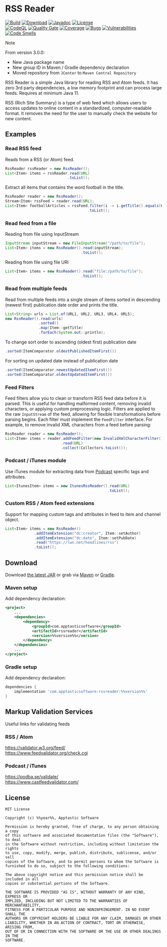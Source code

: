 RSS Reader
==========

[![Build](https://github.com/w3stling/rssreader/actions/workflows/build.yml/badge.svg)](https://github.com/w3stling/rssreader/actions/workflows/build.yml)
[![Download](https://img.shields.io/badge/download-%%version%%-brightgreen.svg)](https://central.sonatype.com/artifact/com.apptasticsoftware/rssreader/%%version%%/overview)
[![Javadoc](https://img.shields.io/badge/javadoc-%%version%%-blue.svg)](https://w3stling.github.io/rssreader/javadoc/%%version%%)
[![License](http://img.shields.io/:license-MIT-blue.svg?style=flat-round)](http://apptastic-software.mit-license.org)   
[![CodeQL](https://github.com/w3stling/rssreader/actions/workflows/codeql-analysis.yml/badge.svg)](https://github.com/w3stling/rssreader/actions/workflows/codeql-analysis.yml)
[![Quality Gate](https://sonarcloud.io/api/project_badges/measure?project=w3stling_rssreader&metric=alert_status)](https://sonarcloud.io/summary/new_code?id=w3stling_rssreader)
[![Coverage](https://sonarcloud.io/api/project_badges/measure?project=w3stling_rssreader&metric=coverage)](https://sonarcloud.io/summary/new_code?id=w3stling_rssreader)
[![Bugs](https://sonarcloud.io/api/project_badges/measure?project=w3stling_rssreader&metric=bugs)](https://sonarcloud.io/summary/new_code?id=w3stling_rssreader)
[![Vulnerabilities](https://sonarcloud.io/api/project_badges/measure?project=w3stling_rssreader&metric=vulnerabilities)](https://sonarcloud.io/summary/new_code?id=w3stling_rssreader)
[![Code Smells](https://sonarcloud.io/api/project_badges/measure?project=w3stling_rssreader&metric=code_smells)](https://sonarcloud.io/summary/new_code?id=w3stling_rssreader)

> [!NOTE]
> From version 3.0.0:
> * New Java package name
> * New group ID in Maven / Gradle dependency declaration
> * Moved repository from `JCenter` to `Maven Central Repository`

RSS Reader is a simple Java library for reading RSS and Atom feeds. It has zero 3rd party dependencies, a low memory footprint and can process large feeds. Requires at minimum Java 11.

RSS (Rich Site Summary) is a type of web feed which allows users to access updates to online content in a
standardized, computer-readable format. It removes the need for the user to manually
check the website for new content.


Examples
--------
### Read RSS feed
Reads from a RSS (or Atom) feed.
```java
RssReader rssReader = new RssReader();
List<Item> items = rssReader.read(URL)
                            .toList();
```

Extract all items that contains the word football in the title.
```java
RssReader reader = new RssReader();
Stream<Item> rssFeed = reader.read(URL);
List<Item> footballArticles = rssFeed.filter(i -> i.getTitle().equals(Optional.of("football")))
                                     .toList();
```

### Read feed from a file
Reading from file using InputStream
```java
InputStream inputStream = new FileInputStream("/path/to/file");
List<Item> items = new RssReader().read(inputStream);
                                  .toList();
```

Reading from file using file URI
```java
List<Item> items = new RssReader().read("file:/path/to/file");
                                  .toList();
```


### Read from multiple feeds
Read from multiple feeds into a single stream of items sorted in descending (newest first) publication date order and prints the title.
```java
List<String> urls = List.of(URL1, URL2, URL3, URL4, URL5); 
new RssReader().read(urls)
               .sorted()
               .map(Item::getTitle)
               .forEach(System.out::println);
```

To change sort order to ascending (oldest first) publication date
```java
.sorted(ItemComparator.oldestPublishedItemFirst())
```
For sorting on updated date instead of publication date
```java
.sorted(ItemComparator.newestUpdatedItemFirst())
.sorted(ItemComparator.oldestUpdatedItemFirst())
```

### Feed Filters
Feed filters allow you to clean or transform RSS feed data before it is parsed. This is useful for handling malformed content, removing invalid characters, or applying custom preprocessing logic.
Filters are applied to the raw `InputStream` of the feed, allowing for flexible transformations before parsing begins. Each filter must implement the `FeedFilter` interface.
For example, to remove invalid XML characters from a feed before parsing:
```java
RssReader reader = new RssReader();
List<Item> items = reader.addFeedFilter(new InvalidXmlCharacterFilter())
                         .read(URL)
                         .collect(Collectors.toList());
```

### Podcast / iTunes module
Use iTunes module for extracting data from [Podcast][4] specific tags and attributes.
```java
List<ItunesItem> items = new ItunesRssReader().read(URL)
                                              .toList();
```

### Custom RSS / Atom feed extensions
Support for mapping custom tags and attributes in feed to item and channel object.
```java
List<Item> items = new RssReader()
             .addItemExtension("dc:creator", Item::setAuthor)
             .addItemExtension("dc:date", Item::setPubDate)
             .read("https://lwn.net/headlines/rss")
             .toList();
```

Download
--------

Download [the latest JAR][1] or grab via [Maven][2] or [Gradle][3].

### Maven setup
Add dependency declaration:
```xml
<project>
    ...
    <dependencies>
        <dependency>
            <groupId>com.apptasticsoftware</groupId>
            <artifactId>rssreader</artifactId>
            <version>%%version%%</version>
        </dependency>
    </dependencies>
    ...
</project>
```

### Gradle setup
Add dependency declaration:
```groovy
dependencies {
    implementation 'com.apptasticsoftware:rssreader:%%version%%'
}
```


Markup Validation Services
-------
Useful links for validating feeds

### RSS / Atom
https://validator.w3.org/feed/ <br />
https://www.feedvalidator.org/check.cgi

### Podcast / iTunes
https://podba.se/validate/ <br />
https://www.castfeedvalidator.com/



License
-------

    MIT License
    
    Copyright (c) %%year%%, Apptastic Software
    
    Permission is hereby granted, free of charge, to any person obtaining a copy
    of this software and associated documentation files (the "Software"), to deal
    in the Software without restriction, including without limitation the rights
    to use, copy, modify, merge, publish, distribute, sublicense, and/or sell
    copies of the Software, and to permit persons to whom the Software is
    furnished to do so, subject to the following conditions:
    
    The above copyright notice and this permission notice shall be included in all
    copies or substantial portions of the Software.
    
    THE SOFTWARE IS PROVIDED "AS IS", WITHOUT WARRANTY OF ANY KIND, EXPRESS OR
    IMPLIED, INCLUDING BUT NOT LIMITED TO THE WARRANTIES OF MERCHANTABILITY,
    FITNESS FOR A PARTICULAR PURPOSE AND NONINFRINGEMENT. IN NO EVENT SHALL THE
    AUTHORS OR COPYRIGHT HOLDERS BE LIABLE FOR ANY CLAIM, DAMAGES OR OTHER
    LIABILITY, WHETHER IN AN ACTION OF CONTRACT, TORT OR OTHERWISE, ARISING FROM,
    OUT OF OR IN CONNECTION WITH THE SOFTWARE OR THE USE OR OTHER DEALINGS IN THE
    SOFTWARE.


[1]: https://central.sonatype.com/artifact/com.apptasticsoftware/rssreader/%%version%%/overview
[2]: https://maven.apache.org
[3]: https://gradle.org
[4]: https://help.apple.com/itc/podcasts_connect/#/itcb54353390
